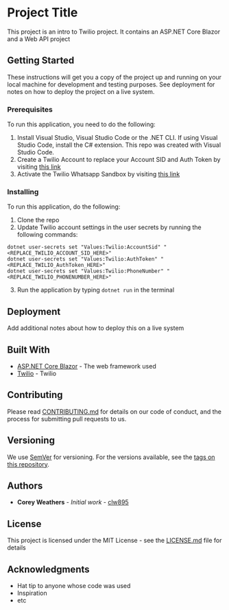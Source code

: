 # Project Title

This project is an intro to Twilio project. It contains an ASP.NET Core Blazor and a Web API project 

## Getting Started

These instructions will get you a copy of the project up and running on your local machine for development and testing purposes. See deployment for notes on how to deploy the project on a live system.

### Prerequisites

To run this application, you need to do the following:

1. Install Visual Studio, Visual Studio Code or the .NET CLI. If using Visual Studio Code, install the C# extension. This repo was created with Visual Studio Code.
2. Create a Twilio Account to replace your Account SID and Auth Token by visiting [this link](https://www.twilio.com/try-twilio)
3. Activate the Twilio Whatsapp Sandbox by visiting [this link](https://www.twilio.com/console/sms/whatsapp/learn)

### Installing

To run this application, do the following:

1. Clone the repo
2. Update Twilio account settings in the user secrets by running the following commands:
```
dotnet user-secrets set "Values:Twilio:AccountSid" "<REPLACE_TWILIO_ACCOUNT_SID_HERE>"
dotnet user-secrets set "Values:Twilio:AuthToken" "<REPLACE_TWILIO_AuthToken_HERE>"
dotnet user-secrets set "Values:Twilio:PhoneNumber" "<REPLACE_TWILIO_PHONENUMBER_HERE>"
```
3. Run the application by typing `dotnet run` in the terminal 

## Deployment

Add additional notes about how to deploy this on a live system

## Built With

* [ASP.NET Core Blazor](https://dotnet.microsoft.com/apps/aspnet/web-apps/blazor) - The web framework used
* [Twilio](https://www.twilio.com/) - Twilio

## Contributing

Please read [CONTRIBUTING.md](https://gist.github.com/PurpleBooth/b24679402957c63ec426) for details on our code of conduct, and the process for submitting pull requests to us.

## Versioning

We use [SemVer](http://semver.org/) for versioning. For the versions available, see the [tags on this repository](https://github.com/your/project/tags). 

## Authors

* **Corey Weathers** - *Initial work* - [clw895](https://github.com/clw895)

## License

This project is licensed under the MIT License - see the [LICENSE.md](LICENSE.md) file for details

## Acknowledgments

* Hat tip to anyone whose code was used
* Inspiration
* etc
